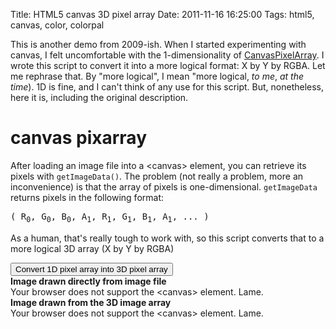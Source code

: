 Title: HTML5 canvas 3D pixel array
Date: 2011-11-16 16:25:00
Tags: html5, canvas, color, colorpal

This is another demo from 2009-ish.  When I started experimenting with canvas, I felt uncomfortable with the 1-dimensionality of [CanvasPixelArray](https://developer.mozilla.org/en/DOM/CanvasPixelArray).  I wrote this script to convert it into a more logical format: X by Y by RGBA.  Let me rephrase that.  By "more logical", I mean "more logical, *to me*, *at the time*).  1D is fine, and I can't think of any use for this script.  But, nonetheless, here it is, including the original description.

<script type="text/javascript">

$(function() {
    var c;
    var cnvs;

    function draw() {

        cnvs = document.getElementById("c");
        tmpl = document.getElementById("t");

        if( cnvs.getContext) { // Check for canvas support

            c = cnvs.getContext('2d');
            t = tmpl.getContext('2d');
            var color = document.getElementById("color");

            var images = new Image();

            images.onload = function() {
                cnvs.width = images.width;
                cnvs.height = images.height; // resize to fit image
                tmpl.width = images.width;
                tmpl.height = images.height; // resize to fit image
                c.drawImage( images, 0, 0 );
            }
            images.src = "/static/images/002/kazoo.png";

            getpixelarray = function() {
                var pixarray = new Array();
                var imagesdata = c.getImageData( 0, 0, cnvs.width, cnvs.height ).data;

                /**
                 * getImageData() returns a one-dimensional array where each element represents,
                 * one subpixel.  So a full set of pixels looks like this:
                 *
                 *      (R, G, B, A, R, G, B, A, R, G, B, A, ...)
                 *
                 * Ugly, right?  Yeah.  So I'm translating them into a 2D array where the origin
                 * (sadly) is at the top left.
                 *
                 * When doing the translation, I'm also starting at the bottom right, so there
                 * only has to be ONE array enlarge operation each for the X and Y arrays.
                 */

                // build empty pix array.  we'll fill it later
                //console.time("build empty array");
                for( var x = cnvs.width-1; x >= 0; x-- ) {

                    pixarray[x] = new Array(); // insert new vertical array

                    for( var y = cnvs.height-1; y >= 0; y-- ) {

                        pixarray[x][y] = new Array(0,0,0,0);

                    }

                }


                /**
                 * Now we fill up the pix array with real values.
                 * We don't REALLY need the alpha channel, but I'm including it
                 * just in case a use arises for it in the future.  Likely.
                 */

                for( var i = 0; i < imagesdata.length-3; i+=4 ) {
                    var x = parseInt( parseInt(i/4) % ( cnvs.width ) );
                    var y = parseInt( parseInt(i/4) / ( cnvs.width ) );

                    pixarray[x][y][0] = imagesdata[i];
                    pixarray[x][y][1] = imagesdata[i+1];
                    pixarray[x][y][2] = imagesdata[i+2];
                    pixarray[x][y][3] = imagesdata[i+3];

                }


                for( var y = 0; y < cnvs.height; y++ ) { // loop over y
                    for( var x = 0; x < cnvs.width; x++ ) { // loop over x
                        t.fillStyle = "rgba(" + pixarray[x][y][0] + "," + pixarray[x][y][1] + "," + pixarray[x][y][2] + "," + pixarray[x][y][3] + ")";
                        t.fillRect(x, y, 1, 1);
                    }
                }

                return pixarray;
            }


        }
    }
    draw();

});
</script>


canvas pixarray
===============

After loading an image file into a &lt;canvas&gt; element, you can retrieve its
pixels with `getImageData()`.  The problem (not really a problem, more an
inconvenience) is that the array of pixels is one-dimensional.  `getImageData` returns pixels in the following format:

<pre>
( R<sub>0</sub>, G<sub>0</sub>, B<sub>0</sub>, A<sub>1</sub>, R<sub>1</sub>, G<sub>1</sub>, B<sub>1</sub>, A<sub>1</sub>, ... )
</pre>

As a human, that's really tough to work with, so this script converts that to a more
logical 3D array (X by Y by RGBA)

<input class="btn btn-primary" type="button" value="Convert 1D pixel array into 3D pixel array" onclick="getpixelarray();" />

<div class="row">
    <div class="col-xs-6">
        <div class="panel panel-default">
            <div class="panel-heading">
                <b>
                    Image drawn directly from image file
                </b>
            </div>
            <div class="panel-body">
                <canvas class="img-responsive" id="c" width="650" height="250">
                    Your browser does not support the &lt;canvas&gt; element.
                    Lame.
                </canvas>
            </div>
        </div>
    </div>
    <div class="col-xs-6">
        <div class="panel panel-default">
            <div class="panel-heading">
                <b>
                    Image drawn from the 3D image array
                </b>
            </div>
            <div class="panel-body">
                <canvas class="img-responsive" id="t" width="650" height="250">
                    Your browser does not support the &lt;canvas&gt; element.
                    Lame.
                </canvas>
            </div>
        </div>
    </div>
</div>
